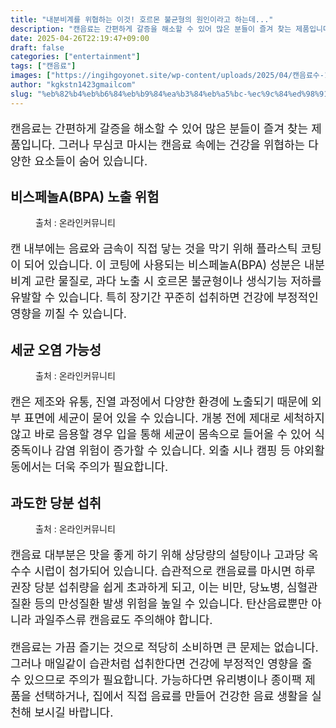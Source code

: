 ```yaml
---
title: "내분비계를 위협하는 이것! 호르몬 불균형의 원인이라고 하는데..."
description: "캔음료는 간편하게 갈증을 해소할 수 있어 많은 분들이 즐겨 찾는 제품입니다. 그러나 무심코 마시는 캔음료 속에는 건강을 위협하는 다양한 요소들이 숨어 있습니다."
date: 2025-04-26T22:19:47+09:00
draft: false
categories: ["entertainment"]
tags: ["캔음료"]
images: ["https://ingihgoyonet.site/wp-content/uploads/2025/04/캔음료수-1024x683.jpg", "https://ingihgoyonet.site/wp-content/uploads/2025/04/캔-683x1024.jpg", "https://ingihgoyonet.site/wp-content/uploads/2025/04/캔음료독성-1024x683.jpg"]
author: "kgkstn1423gmailcom"
slug: "%eb%82%b4%eb%b6%84%eb%b9%84%ea%b3%84%eb%a5%bc-%ec%9c%84%ed%98%91%ed%95%98%eb%8a%94-%ec%9d%b4%ea%b2%83-%ed%98%b8%eb%a5%b4%eb%aa%ac-%eb%b6%88%ea%b7%a0%ed%98%95%ec%9d%98-%ec%9b%90%ec%9d%b8%ec%9d%b4"
---
```


<p style="font-size:18px">캔음료는 간편하게 갈증을 해소할 수 있어 많은 분들이 즐겨 찾는 제품입니다. 그러나 무심코 마시는 캔음료 속에는 건강을 위협하는 다양한 요소들이 숨어 있습니다.</p> <h2 >비스페놀A(BPA) 노출 위험</h2> <figure ><img src="https://ingihgoyonet.site/wp-content/uploads/2025/04/캔음료수-1024x683.jpg" alt="" style="aspect-ratio:16/9;object-fit:cover"/><figcaption >출처 : 온라인커뮤니티</figcaption></figure> <p style="font-size:18px">캔 내부에는 음료와 금속이 직접 닿는 것을 막기 위해 플라스틱 코팅이 되어 있습니다. 이 코팅에 사용되는 비스페놀A(BPA) 성분은 내분비계 교란 물질로, 과다 노출 시 호르몬 불균형이나 생식기능 저하를 유발할 수 있습니다. 특히 장기간 꾸준히 섭취하면 건강에 부정적인 영향을 끼칠 수 있습니다.</p> <h2 >세균 오염 가능성</h2> <figure ><img src="https://ingihgoyonet.site/wp-content/uploads/2025/04/캔-683x1024.jpg" alt="" style="aspect-ratio:16/9;object-fit:cover"/><figcaption >출처 : 온라인커뮤니티</figcaption></figure> <p style="font-size:18px">캔은 제조와 유통, 진열 과정에서 다양한 환경에 노출되기 때문에 외부 표면에 세균이 묻어 있을 수 있습니다. 개봉 전에 제대로 세척하지 않고 바로 음용할 경우 입을 통해 세균이 몸속으로 들어올 수 있어 식중독이나 감염 위험이 증가할 수 있습니다. 외출 시나 캠핑 등 야외활동에서는 더욱 주의가 필요합니다.</p> <h2 >과도한 당분 섭취</h2> <figure ><img src="https://ingihgoyonet.site/wp-content/uploads/2025/04/캔음료독성-1024x683.jpg" alt="" style="aspect-ratio:16/9;object-fit:cover"/><figcaption >출처 : 온라인커뮤니티</figcaption></figure> <p style="font-size:18px">캔음료 대부분은 맛을 좋게 하기 위해 상당량의 설탕이나 고과당 옥수수 시럽이 첨가되어 있습니다. 습관적으로 캔음료를 마시면 하루 권장 당분 섭취량을 쉽게 초과하게 되고, 이는 비만, 당뇨병, 심혈관질환 등의 만성질환 발생 위험을 높일 수 있습니다. 탄산음료뿐만 아니라 과일주스류 캔음료도 주의해야 합니다.</p> <p style="font-size:18px">캔음료는 가끔 즐기는 것으로 적당히 소비하면 큰 문제는 없습니다. 그러나 매일같이 습관처럼 섭취한다면 건강에 부정적인 영향을 줄 수 있으므로 주의가 필요합니다. 가능하다면 유리병이나 종이팩 제품을 선택하거나, 집에서 직접 음료를 만들어 건강한 음료 생활을 실천해 보시길 바랍니다.</p>